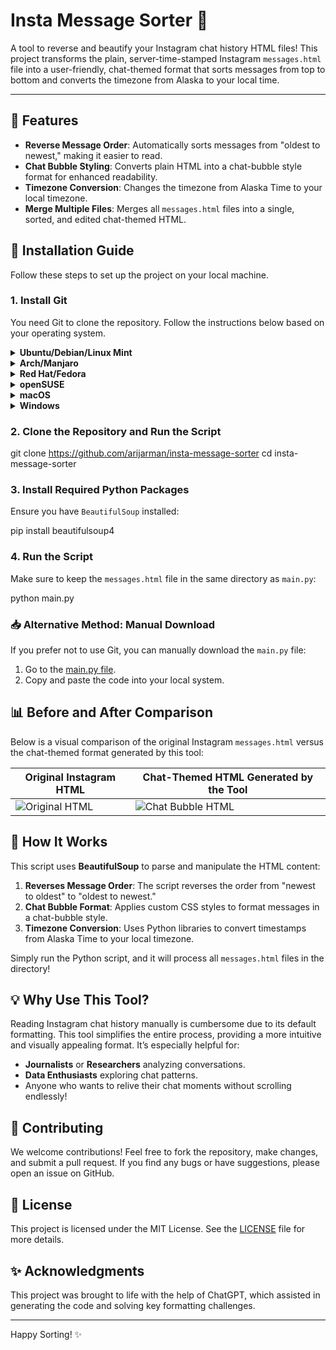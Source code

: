 
# Insta Message Sorter 📨

A tool to reverse and beautify your Instagram chat history HTML files! This project transforms the plain, server-time-stamped Instagram `messages.html` file into a user-friendly, chat-themed format that sorts messages from top to bottom and converts the timezone from Alaska to your local time.

---

## 📜 Features

- **Reverse Message Order**: Automatically sorts messages from "oldest to newest," making it easier to read.
- **Chat Bubble Styling**: Converts plain HTML into a chat-bubble style format for enhanced readability.
- **Timezone Conversion**: Changes the timezone from Alaska Time to your local timezone.
- **Merge Multiple Files**: Merges all `messages.html` files into a single, sorted, and edited chat-themed HTML.

## 🚀 Installation Guide

Follow these steps to set up the project on your local machine.

### 1. Install Git

You need Git to clone the repository. Follow the instructions below based on your operating system.

<details>
  <summary><strong>Ubuntu/Debian/Linux Mint</strong></summary>

  bash
  sudo apt update
  sudo apt install git
  
</details>

<details>
  <summary><strong>Arch/Manjaro</strong></summary>

  bash
  sudo pacman -S git
  
</details>

<details>
  <summary><strong>Red Hat/Fedora</strong></summary>

  bash
  sudo dnf install git
  
</details>

<details>
  <summary><strong>openSUSE</strong></summary>

  bash
  sudo zypper install git
  
</details>

<details>
  <summary><strong>macOS</strong></summary>

  bash
  brew install git
  
</details>

<details>
  <summary><strong>Windows</strong></summary>

  Download and install Git from the [official website](https://git-scm.com/download/win).

</details>

### 2. Clone the Repository and Run the Script


git clone https://github.com/arijarman/insta-message-sorter
cd insta-message-sorter


### 3. Install Required Python Packages

Ensure you have `BeautifulSoup` installed:


pip install beautifulsoup4


### 4. Run the Script

Make sure to keep the `messages.html` file in the same directory as `main.py`:


python main.py


### 📥 Alternative Method: Manual Download

If you prefer not to use Git, you can manually download the `main.py` file:

1. Go to the [main.py file](https://github.com/arijarman/insta-message-sorter/blob/main/main.py).
2. Copy and paste the code into your local system.

## 📊 Before and After Comparison

Below is a visual comparison of the original Instagram `messages.html` versus the chat-themed format generated by this tool:

| Original Instagram HTML                      | Chat-Themed HTML Generated by the Tool         |
| --------------------------------------------- | ---------------------------------------------- |
| ![Original HTML]([https://github.image1](https://raw.githubusercontent.com/arijarman/insta-message-sorter/main/web/.old.png))       | ![Chat Bubble HTML]([https://github.image2](https://github.com/arijarman/insta-message-sorter/blob/main/web/.new.png))     |

## 🎨 How It Works

This script uses **BeautifulSoup** to parse and manipulate the HTML content:

1. **Reverses Message Order**: The script reverses the order from "newest to oldest" to "oldest to newest."
2. **Chat Bubble Format**: Applies custom CSS styles to format messages in a chat-bubble style.
3. **Timezone Conversion**: Uses Python libraries to convert timestamps from Alaska Time to your local timezone.

Simply run the Python script, and it will process all `messages.html` files in the directory!

## 💡 Why Use This Tool?

Reading Instagram chat history manually is cumbersome due to its default formatting. This tool simplifies the entire process, providing a more intuitive and visually appealing format. It’s especially helpful for:

- **Journalists** or **Researchers** analyzing conversations.
- **Data Enthusiasts** exploring chat patterns.
- Anyone who wants to relive their chat moments without scrolling endlessly!

## 🤝 Contributing

We welcome contributions! Feel free to fork the repository, make changes, and submit a pull request. If you find any bugs or have suggestions, please open an issue on GitHub.

## 📄 License

This project is licensed under the MIT License. See the [LICENSE](LICENSE) file for more details.

## ✨ Acknowledgments

This project was brought to life with the help of ChatGPT, which assisted in generating the code and solving key formatting challenges.

---

Happy Sorting! ✨

